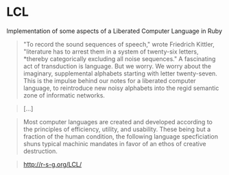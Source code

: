 LCL
===

Implementation of some aspects of a Liberated Computer Language in Ruby

> "To record the sound sequences of speech," wrote Friedrich Kittler, "literature has to arrest them in a system of twenty-six letters, *thereby categorically excluding all noise sequences." A fascinating act of transduction is language. But we worry. We worry about the imaginary, supplemental alphabets starting with letter twenty-seven. This is the impulse behind our notes for a liberated computer language, to reintroduce new noisy alphabets into the regid semantic zone of informatic networks.

> [...]

> Most computer languages are created and developed according to the principles of efficiency, utility, and usability. These being but a fraction of the human condition, the following language specficiation shuns typical machinic mandates in favor of an ethos of creative destruction.

> http://r-s-g.org/LCL/
